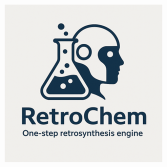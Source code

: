 <img width="830" alt="logo" src="https://github.com/Flo-fllt/Projet_chem/blob/main/Images/logo.png?raw=true">


